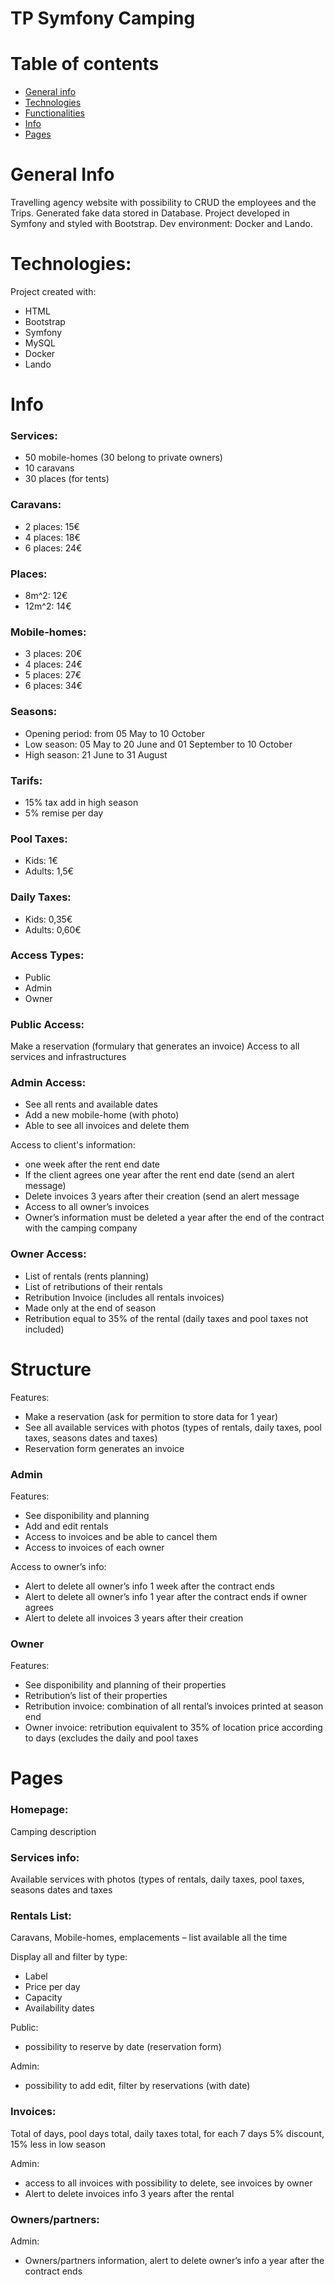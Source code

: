 # TP Symfony Camping

# Table of contents
* [General info](#general-info)
* [Technologies](#technologies)
* [Functionalities](#functionalities)
* [Info](#info)
* [Pages](#pages)

# General Info
Travelling agency website with possibility to CRUD the employees and the Trips. Generated fake data stored in Database.
Project developed in Symfony and styled with Bootstrap. Dev environment: Docker and Lando.

# Technologies:
Project created with:
* HTML
* Bootstrap
* Symfony
* MySQL
* Docker
* Lando

# Info
### Services: 
* 50 mobile-homes (30 belong to private owners) 
* 10 caravans 
* 30 places (for tents)  

### Caravans: 
* 2 places: 15€ 
* 4 places: 18€ 
* 6 places: 24€

### Places: 
* 8m^2: 12€ 
* 12m^2: 14€ 

### Mobile-homes: 
* 3 places: 20€ 
* 4 places: 24€ 
* 5 places: 27€ 
* 6 places: 34€ 

### Seasons: 
* Opening period: from 05 May to 10 October  
* Low season: 05 May to 20 June and 01 September to 10 October 
* High season: 21 June to 31 August 

### Tarifs: 
* 15% tax add in high season 
* 5% remise per day

### Pool Taxes:  
* Kids: 1€ 
* Adults: 1,5€ 

### Daily Taxes: 
* Kids: 0,35€ 
* Adults: 0,60€ 

### Access Types: 
* Public 
* Admin 
* Owner 

### Public Access: 
Make a reservation (formulary that generates an invoice) 
Access to all services and infrastructures 

### Admin Access:  
* See all rents and available dates 
* Add a new mobile-home (with photo) 
* Able to see all invoices and delete them 

Access to client's information: 
* one week after the rent end date 
* If the client agrees one year after the rent end date (send an alert message) 
* Delete invoices 3 years after their creation (send an alert message 
* Access to all owner’s invoices 
* Owner’s information must be deleted a year after the end of the contract with the camping company 

### Owner Access:  
* List of rentals (rents planning) 
* List of retributions of their rentals 
* Retribution Invoice (includes all rentals invoices) 
* Made only at the end of season 
* Retribution equal to 35% of the rental (daily taxes and pool taxes not included) 

# Structure
Features: 
* Make a reservation (ask for permition to store data for 1 year) 
* See all available services with photos (types of rentals, daily taxes, pool taxes, seasons dates and taxes) 
* Reservation form generates an invoice 

### Admin 
Features: 
* See disponibility and planning 
* Add and edit rentals 
* Access to invoices and be able to cancel them 
* Access to invoices of each owner 

Access to owner’s info: 
* Alert to delete all owner’s info 1 week after the contract ends 
* Alert to delete all owner’s info 1 year after the contract ends if owner agrees 
* Alert to delete all invoices 3 years after their creation 

### Owner 
Features: 
* See disponibility and planning of their properties 
* Retribution’s list of their properties 
* Retribution invoice: combination of all rental’s invoices printed at season end 
* Owner invoice: retribution equivalent to 35% of location price according to days (excludes the daily and pool taxes 

# Pages 
### Homepage: 
Camping description 

### Services info: 
Available services with photos (types of rentals, daily taxes, pool taxes, seasons dates and taxes 

### Rentals List: 
Caravans, Mobile-homes, emplacements – list available all the time 

Display all and filter by type: 
* Label 
* Price per day 
* Capacity  
* Availability dates 

Public: 
* possibility to reserve by date (reservation form)  

Admin:  
* possibility to add edit, filter by reservations (with date) 

### Invoices: 
Total of days, pool days total, daily taxes total, for each 7 days 5% discount, 15% less in low season 

Admin: 
* access to all invoices with possibility to delete, see invoices by owner 
* Alert to delete invoices info 3 years after the rental 

### Owners/partners: 
Admin: 
* Owners/partners information, alert to delete owner’s info a year after the contract ends 
